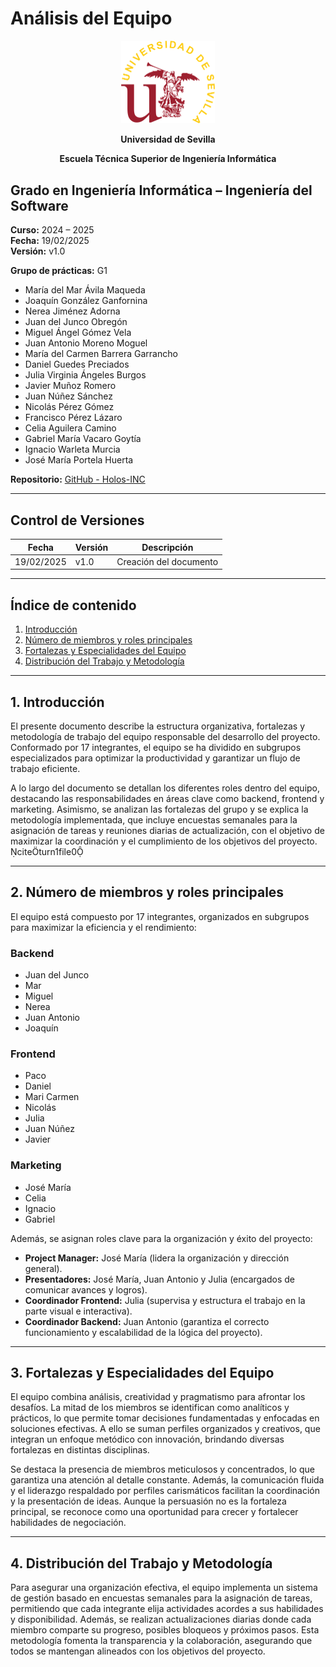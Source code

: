 # Análisis del Equipo

<p align="center">
  <img src="https://raw.githubusercontent.com/Holos-INC/Docusaurus-Holos/main/static/img/universidad-de-sevilla-logo.png" alt="Universidad de Sevilla" width="150"/>
</p>
<p align="center">
  <strong>Universidad de Sevilla</strong>
</p>
<p align="center">
  <strong>Escuela Técnica Superior de Ingeniería Informática</strong>
</p>

## Grado en Ingeniería Informática – Ingeniería del Software

**Curso:** 2024 – 2025  
**Fecha:** 19/02/2025  
**Versión:** v1.0  

**Grupo de prácticas:** G1  

- María del Mar Ávila Maqueda  
- Joaquín González Ganfornina  
- Nerea Jiménez Adorna  
- Juan del Junco Obregón  
- Miguel Ángel Gómez Vela  
- Juan Antonio Moreno Moguel  
- María del Carmen Barrera Garrancho  
- Daniel Guedes Preciados  
- Julia Virginia Ángeles Burgos  
- Javier Muñoz Romero  
- Juan Núñez Sánchez  
- Nicolás Pérez Gómez  
- Francisco Pérez Lázaro  
- Celia Aguilera Camino  
- Gabriel María Vacaro Goytía  
- Ignacio Warleta Murcia  
- José María Portela Huerta  

**Repositorio:** [GitHub - Holos-INC](https://github.com/Holos-INC)

---

## Control de Versiones

| Fecha       | Versión | Descripción              |
|-------------|---------|--------------------------|
| 19/02/2025  | v1.0    | Creación del documento   |

---

## Índice de contenido
1. [Introducción](#1-introducción)
2. [Número de miembros y roles principales](#2-número-de-miembros-y-roles-principales)
3. [Fortalezas y Especialidades del Equipo](#3-fortalezas-y-especialidades-del-equipo)
4. [Distribución del Trabajo y Metodología](#4-distribución-del-trabajo-y-metodología)

---

## 1. Introducción

El presente documento describe la estructura organizativa, fortalezas y metodología de trabajo del equipo responsable del desarrollo del proyecto. Conformado por 17 integrantes, el equipo se ha dividido en subgrupos especializados para optimizar la productividad y garantizar un flujo de trabajo eficiente.

A lo largo del documento se detallan los diferentes roles dentro del equipo, destacando las responsabilidades en áreas clave como backend, frontend y marketing. Asimismo, se analizan las fortalezas del grupo y se explica la metodología implementada, que incluye encuestas semanales para la asignación de tareas y reuniones diarias de actualización, con el objetivo de maximizar la coordinación y el cumplimiento de los objetivos del proyecto. citeturn1file0

---

## 2. Número de miembros y roles principales

El equipo está compuesto por 17 integrantes, organizados en subgrupos para maximizar la eficiencia y el rendimiento:

### Backend
- Juan del Junco  
- Mar  
- Miguel  
- Nerea  
- Juan Antonio  
- Joaquín  

### Frontend
- Paco  
- Daniel  
- Mari Carmen  
- Nicolás  
- Julia  
- Juan Núñez  
- Javier  

### Marketing
- José María  
- Celia  
- Ignacio  
- Gabriel  

Además, se asignan roles clave para la organización y éxito del proyecto:
- **Project Manager:** José María (lidera la organización y dirección general).
- **Presentadores:** José María, Juan Antonio y Julia (encargados de comunicar avances y logros).
- **Coordinador Frontend:** Julia (supervisa y estructura el trabajo en la parte visual e interactiva).
- **Coordinador Backend:** Juan Antonio (garantiza el correcto funcionamiento y escalabilidad de la lógica del proyecto).

---

## 3. Fortalezas y Especialidades del Equipo

El equipo combina análisis, creatividad y pragmatismo para afrontar los desafíos. La mitad de los miembros se identifican como analíticos y prácticos, lo que permite tomar decisiones fundamentadas y enfocadas en soluciones efectivas. A ello se suman perfiles organizados y creativos, que integran un enfoque metódico con innovación, brindando diversas fortalezas en distintas disciplinas.

Se destaca la presencia de miembros meticulosos y concentrados, lo que garantiza una atención al detalle constante. Además, la comunicación fluida y el liderazgo respaldado por perfiles carismáticos facilitan la coordinación y la presentación de ideas. Aunque la persuasión no es la fortaleza principal, se reconoce como una oportunidad para crecer y fortalecer habilidades de negociación.

---

## 4. Distribución del Trabajo y Metodología

Para asegurar una organización efectiva, el equipo implementa un sistema de gestión basado en encuestas semanales para la asignación de tareas, permitiendo que cada integrante elija actividades acordes a sus habilidades y disponibilidad. Además, se realizan actualizaciones diarias donde cada miembro comparte su progreso, posibles bloqueos y próximos pasos. Esta metodología fomenta la transparencia y la colaboración, asegurando que todos se mantengan alineados con los objetivos del proyecto.